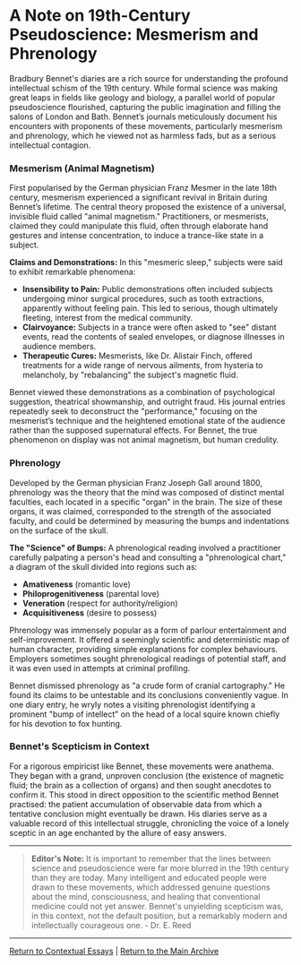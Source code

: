 # A Note on 19th-Century Pseudoscience: Mesmerism and Phrenology

Bradbury Bennet's diaries are a rich source for understanding the profound intellectual schism of the 19th century. While formal science was making great leaps in fields like geology and biology, a parallel world of popular pseudoscience flourished, capturing the public imagination and filling the salons of London and Bath. Bennet’s journals meticulously document his encounters with proponents of these movements, particularly mesmerism and phrenology, which he viewed not as harmless fads, but as a serious intellectual contagion.

### Mesmerism (Animal Magnetism)

First popularised by the German physician Franz Mesmer in the late 18th century, mesmerism experienced a significant revival in Britain during Bennet’s lifetime. The central theory proposed the existence of a universal, invisible fluid called "animal magnetism." Practitioners, or mesmerists, claimed they could manipulate this fluid, often through elaborate hand gestures and intense concentration, to induce a trance-like state in a subject.

**Claims and Demonstrations:**
In this "mesmeric sleep," subjects were said to exhibit remarkable phenomena:
*   **Insensibility to Pain:** Public demonstrations often included subjects undergoing minor surgical procedures, such as tooth extractions, apparently without feeling pain. This led to serious, though ultimately fleeting, interest from the medical community.
*   **Clairvoyance:** Subjects in a trance were often asked to "see" distant events, read the contents of sealed envelopes, or diagnose illnesses in audience members.
*   **Therapeutic Cures:** Mesmerists, like Dr. Alistair Finch, offered treatments for a wide range of nervous ailments, from hysteria to melancholy, by "rebalancing" the subject's magnetic fluid.

Bennet viewed these demonstrations as a combination of psychological suggestion, theatrical showmanship, and outright fraud. His journal entries repeatedly seek to deconstruct the "performance," focusing on the mesmerist’s technique and the heightened emotional state of the audience rather than the supposed supernatural effects. For Bennet, the true phenomenon on display was not animal magnetism, but human credulity.

### Phrenology

Developed by the German physician Franz Joseph Gall around 1800, phrenology was the theory that the mind was composed of distinct mental faculties, each located in a specific "organ" in the brain. The size of these organs, it was claimed, corresponded to the strength of the associated faculty, and could be determined by measuring the bumps and indentations on the surface of the skull.

**The "Science" of Bumps:**
A phrenological reading involved a practitioner carefully palpating a person's head and consulting a "phrenological chart," a diagram of the skull divided into regions such as:
*   **Amativeness** (romantic love)
*   **Philoprogenitiveness** (parental love)
*   **Veneration** (respect for authority/religion)
*   **Acquisitiveness** (desire to possess)

Phrenology was immensely popular as a form of parlour entertainment and self-improvement. It offered a seemingly scientific and deterministic map of human character, providing simple explanations for complex behaviours. Employers sometimes sought phrenological readings of potential staff, and it was even used in attempts at criminal profiling.

Bennet dismissed phrenology as "a crude form of cranial cartography." He found its claims to be untestable and its conclusions conveniently vague. In one diary entry, he wryly notes a visiting phrenologist identifying a prominent "bump of intellect" on the head of a local squire known chiefly for his devotion to fox hunting.

### Bennet's Scepticism in Context

For a rigorous empiricist like Bennet, these movements were anathema. They began with a grand, unproven conclusion (the existence of magnetic fluid; the brain as a collection of organs) and then sought anecdotes to confirm it. This stood in direct opposition to the scientific method Bennet practised: the patient accumulation of observable data from which a tentative conclusion might eventually be drawn. His diaries serve as a valuable record of this intellectual struggle, chronicling the voice of a lonely sceptic in an age enchanted by the allure of easy answers.

---
> **Editor's Note:** It is important to remember that the lines between science and pseudoscience were far more blurred in the 19th century than they are today. Many intelligent and educated people were drawn to these movements, which addressed genuine questions about the mind, consciousness, and healing that conventional medicine could not yet answer. Bennet's unyielding scepticism was, in this context, not the default position, but a remarkably modern and intellectually courageous one. - Dr. E. Reed

---
[Return to Contextual Essays](./index.md) | [Return to the Main Archive](../index.md)
